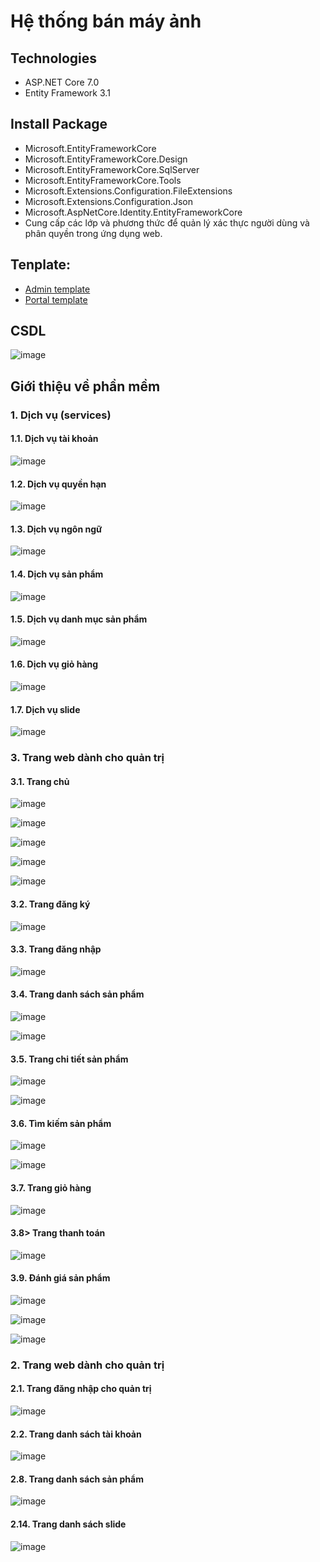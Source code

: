 # Hệ thống bán máy ảnh
## Technologies
- ASP.NET Core 7.0
- Entity Framework 3.1

## Install Package
- Microsoft.EntityFrameworkCore
- Microsoft.EntityFrameworkCore.Design
- Microsoft.EntityFrameworkCore.SqlServer
- Microsoft.EntityFrameworkCore.Tools
- Microsoft.Extensions.Configuration.FileExtensions
- Microsoft.Extensions.Configuration.Json
- Microsoft.AspNetCore.Identity.EntityFrameworkCore
- Cung cấp các lớp và phương thức để quản lý xác thực người dùng và phân quyền trong ứng dụng web.
  
## Tenplate:
- [Admin template](https://startbootstrap.com/templates/sb-admin/) 
- [Portal template](https://www.free-css.com/free-css-templates/page194/bootstrap-shop)

## CSDL
![image](https://github.com/hieubuitrung/eShopSolution/assets/78369225/242bd5b1-17eb-43f8-93c4-0fa8506931d0)

## Giới thiệu về phần mềm

### 1. Dịch vụ (services)
#### 1.1. Dịch vụ tài khoản
![image](https://github.com/hieubuitrung/eShopSolution/assets/78369225/2fe02da4-3648-42b9-8259-8bd0301671bb)
#### 1.2. Dịch vụ quyền hạn
![image](https://github.com/hieubuitrung/eShopSolution/assets/78369225/c12fbf4b-8c44-4696-8402-26c751ddd5d6)
#### 1.3. Dịch vụ ngôn ngữ
![image](https://github.com/hieubuitrung/eShopSolution/assets/78369225/051cfaf6-5fbd-4223-8c4c-f166581794ef)
#### 1.4. Dịch vụ sản phẩm
![image](https://github.com/hieubuitrung/eShopSolution/assets/78369225/674cc0a6-a345-44a2-b790-d1ebf2fe2a9a)
#### 1.5. Dịch vụ danh mục sản phẩm
![image](https://github.com/hieubuitrung/eShopSolution/assets/78369225/c8d8c813-2137-4b8e-be15-e28841b0cc4a)
#### 1.6. Dịch vụ giỏ hàng
![image](https://github.com/hieubuitrung/eShopSolution/assets/78369225/68495ab5-5f43-4205-888f-02a4da357408)
#### 1.7. Dịch vụ slide
![image](https://github.com/hieubuitrung/eShopSolution/assets/78369225/88246b00-41bd-4315-ac71-c6cb3b403157)

### 3. Trang web dành cho quản trị
#### 3.1. Trang chủ
![image](https://github.com/hieubuitrung/eShopSolution/assets/78369225/ab4f1b4a-a2b1-4123-b8aa-21851351c48c)

![image](https://github.com/hieubuitrung/eShopSolution/assets/78369225/5fd78a73-5f07-4262-a2e4-5c255f0de5bb)

![image](https://github.com/hieubuitrung/eShopSolution/assets/78369225/ed0035db-3d3e-457f-b8cb-84a254093a9c)

![image](https://github.com/hieubuitrung/eShopSolution/assets/78369225/5cbfa0fd-7b3d-49fb-a2a4-b12081de03e8)

![image](https://github.com/hieubuitrung/eShopSolution/assets/78369225/57fa5c6f-4711-4cf1-be26-daa7ca95dc73)

#### 3.2. Trang đăng ký
![image](https://github.com/hieubuitrung/eShopSolution/assets/78369225/d2628a9e-5984-4ea0-9ec1-c53661997b5a)

#### 3.3. Trang đăng nhập
![image](https://github.com/hieubuitrung/eShopSolution/assets/78369225/1c122fd8-e7fc-44e3-9049-a0b1faa5a508)

#### 3.4. Trang danh sách sản phẩm
![image](https://github.com/hieubuitrung/eShopSolution/assets/78369225/fed34868-4d1d-4d45-abbd-928b35a89b89)

![image](https://github.com/hieubuitrung/eShopSolution/assets/78369225/516e0037-1ffb-481a-8ad3-f437641dda9c)

#### 3.5. Trang chi tiết sản phẩm
![image](https://github.com/hieubuitrung/eShopSolution/assets/78369225/ccb21b3b-0c1b-4ccf-9f1e-ac0b131ebf25)

![image](https://github.com/hieubuitrung/eShopSolution/assets/78369225/6d54ea82-8b65-4c78-9587-8103a4e01645)

#### 3.6. Tìm kiếm sản phẩm
![image](https://github.com/hieubuitrung/eShopSolution/assets/78369225/91e3e0db-be2f-46c7-a38e-4744c7f65d34)

![image](https://github.com/hieubuitrung/eShopSolution/assets/78369225/e01637c8-5987-469e-9d80-85663ae87f63)

#### 3.7. Trang giỏ hàng
![image](https://github.com/hieubuitrung/eShopSolution/assets/78369225/6840c2fc-5f58-401b-8e17-48e07c194aec)

#### 3.8> Trang thanh toán
![image](https://github.com/hieubuitrung/eShopSolution/assets/78369225/346b4518-df3f-4e65-805b-8620d3e5b4a3)

#### 3.9. Đánh giá sản phẩm
![image](https://github.com/hieubuitrung/eShopSolution/assets/78369225/db22c83f-b134-42bb-a635-7108dfaf0004)

![image](https://github.com/hieubuitrung/eShopSolution/assets/78369225/4f99d169-8a2e-46e1-9ea1-5cbc886d38a9)

![image](https://github.com/hieubuitrung/eShopSolution/assets/78369225/2f491f4d-114d-4c54-86d6-f607553819f6)


### 2. Trang web dành cho quản trị
#### 2.1. Trang đăng nhập cho quản trị
![image](https://github.com/hieubuitrung/eShopSolution/assets/78369225/2a7a1643-84fe-4617-9c78-f2be200c7cb8)
#### 2.2. Trang danh sách tài khoản
![image](https://github.com/hieubuitrung/eShopSolution/assets/78369225/594b5497-603d-4ec7-a06e-1fbc1c3a0192)
#### 2.8. Trang danh sách sản phẩm
![image](https://github.com/hieubuitrung/eShopSolution/assets/78369225/96d9d3f1-f69b-4301-92f3-4c6d83adf54d)
#### 2.14. Trang danh sách slide
![image](https://github.com/hieubuitrung/eShopSolution/assets/78369225/9e1d5b70-c007-4962-8d8d-b9498e18a825)




